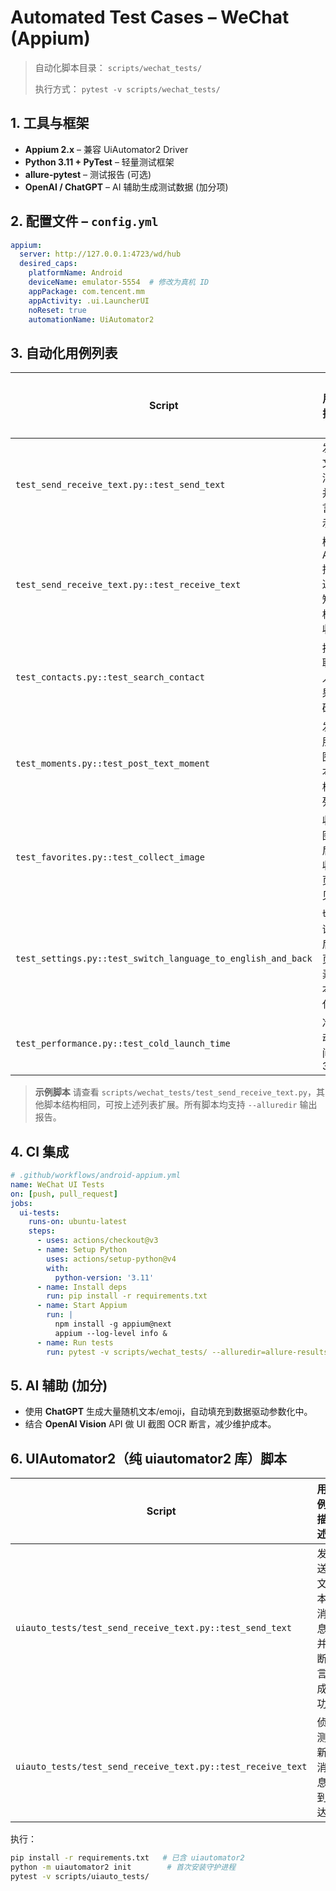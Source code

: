 # Automated Test Cases – WeChat (Appium)

> 自动化脚本目录： `scripts/wechat_tests/`
>
> 执行方式： `pytest -v scripts/wechat_tests/`

## 1. 工具与框架
* **Appium 2.x**  – 兼容 UiAutomator2 Driver
* **Python 3.11 + PyTest** – 轻量测试框架
* **allure-pytest** – 测试报告 (可选)
* **OpenAI / ChatGPT** – AI 辅助生成测试数据 (加分项)

## 2. 配置文件 – `config.yml`
```yaml
appium:
  server: http://127.0.0.1:4723/wd/hub
  desired_caps:
    platformName: Android
    deviceName: emulator-5554  # 修改为真机 ID
    appPackage: com.tencent.mm
    appActivity: .ui.LauncherUI
    noReset: true
    automationName: UiAutomator2
```

## 3. 自动化用例列表
| Script | 用例描述 | 相关模块 |
| ------ | -------- | -------- |
| `test_send_receive_text.py::test_send_text` | 发送文本消息并断言显示 | 聊天 |
| `test_send_receive_text.py::test_receive_text` | 模拟 ADB 推送通知，校验收信 | 聊天 |
| `test_contacts.py::test_search_contact` | 搜索联系人结果正确 | 通讯录 |
| `test_moments.py::test_post_text_moment` | 发布朋友圈文本并校验列表 | 发现-朋友圈 |
| `test_favorites.py::test_collect_image` | 收藏图片后在收藏页可见 | 我-收藏 |
| `test_settings.py::test_switch_language_to_english_and_back` | 切换语言后首页元素文本变化 | 我-设置 |
| `test_performance.py::test_cold_launch_time` | 冷启动时间 < 3s | 性能 |

> **示例脚本** 请查看 `scripts/wechat_tests/test_send_receive_text.py`，其他脚本结构相同，可按上述列表扩展。所有脚本均支持 `--alluredir` 输出报告。

## 4. CI 集成
```yaml
# .github/workflows/android-appium.yml
name: WeChat UI Tests
on: [push, pull_request]
jobs:
  ui-tests:
    runs-on: ubuntu-latest
    steps:
      - uses: actions/checkout@v3
      - name: Setup Python
        uses: actions/setup-python@v4
        with:
          python-version: '3.11'
      - name: Install deps
        run: pip install -r requirements.txt
      - name: Start Appium
        run: |
          npm install -g appium@next
          appium --log-level info &
      - name: Run tests
        run: pytest -v scripts/wechat_tests/ --alluredir=allure-results
```

## 5. AI 辅助 (加分)
* 使用 **ChatGPT** 生成大量随机文本/emoji，自动填充到数据驱动参数化中。
* 结合 **OpenAI Vision** API 做 UI 截图 OCR 断言，减少维护成本。

## 6. UIAutomator2（纯 uiautomator2 库）脚本
| Script | 用例描述 | 模块 |
| ------ | -------- | ---- |
| `uiauto_tests/test_send_receive_text.py::test_send_text` | 发送文本消息并断言成功 | 聊天 |
| `uiauto_tests/test_send_receive_text.py::test_receive_text` | 侦测新消息到达 | 聊天 |

执行：
```bash
pip install -r requirements.txt   # 已含 uiautomator2
python -m uiautomator2 init        # 首次安装守护进程
pytest -v scripts/uiauto_tests/
```